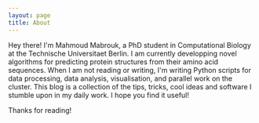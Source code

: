 ```yaml
---
layout: page
title: About
---
```



Hey there! 
I'm Mahmoud Mabrouk, a PhD student in Computational Biology at the Technische Universitaet Berlin. I am currently developping novel algorithms for predicting protein structures from their amino acid sequences.
When I am not reading or writing, I'm writing Python scripts for data processing, data analysis, visualisation, and parallel work on the cluster.
This blog is a collection of the tips, tricks, cool ideas and software I stumble upon in my daily work. I hope you find it useful!

Thanks for reading!
